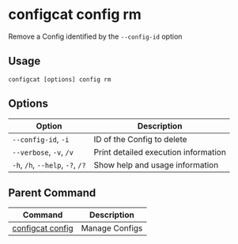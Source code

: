 # configcat config rm
Remove a Config identified by the `--config-id` option
## Usage
```
configcat [options] config rm
```
## Options
| Option | Description |
| ------ | ----------- |
| `--config-id`, `-i` | ID of the Config to delete |
| `--verbose`, `-v`, `/v` | Print detailed execution information |
| `-h`, `/h`, `--help`, `-?`, `/?` | Show help and usage information |
## Parent Command
| Command | Description |
| ------ | ----------- |
| [configcat config](configcat-config.md) | Manage Configs |

